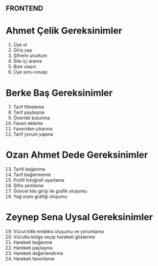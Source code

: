## FRONTEND

# Ahmet Çelik Gereksinimler 
1. Üye ol 
2. Giriş yap 
3. Şifremi unuttum 
4. Site içi arama 
5. Bize ulaşın  
6. Üye soru-cevap 

# Berke Baş Gereksinimler
7. Tarif filtreleme 
8. Tarif paylaşma 
9. Öneride bulunma 
10. Favori ekleme  
11. Favoriden çıkarma  
12. Tarif yorum yapma 

# Ozan Ahmet Dede Gereksinimler
13. Tarifi beğenme   
14. Tarif beğenmeme 
15. Profil fotoğrafı ayarlama 
16. Şifre yenileme   
17. Güncel kilo girişi ile grafik oluşumu  
18. Yağ oranı grafiği oluşumu 

# Zeynep Sena Uysal Gereksinimler
19. Vücut kitle endeksi oluşumu ve yorumlama 
20. Vücutta bölge seçip hareketi gösterme   
21. Hareketi beğenme   
22. Hareketi paylaşma   
23. Hareketi değerlendirme  
24. Hareketi favorileme 
